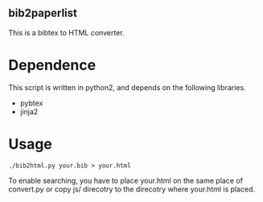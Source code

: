 bib2paperlist
-------------------------

This is a bibtex to HTML converter.

# Dependence
This script is written in python2,
and depends on the following libraries.
* pybtex
* jinja2

# Usage
    ./bib2html.py your.bib > your.html
To enable searching, you have to place your.html on the same place of convert.py
or copy js/ direcotry to the direcotry where your.html is placed.

